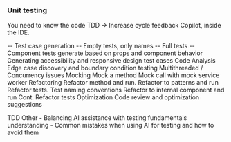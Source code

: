 ### Unit testing

You need to know the code
TDD -> Increase cycle feedback
Copilot, inside the IDE.

-- Test case generation
-- Empty tests, only names
-- Full tests
-- Component tests
generate based on props and component behavior
Generating accessibility and responsive design test cases
Code Analysis
Edge case discovery and boundary condition testing
Multithreaded / Concurrency issues
Mocking
Mock a method
Mock call with mock service worker
Refactoring
Refactor method and run.
Refactor to patterns and run
Refactor tests.
Test naming conventions
Refactor to internal component and run
Cont. Refactor tests
Optimization
Code review and optimization suggestions

TDD
Other - Balancing AI assistance with testing fundamentals understanding - Common mistakes when using AI for testing and how to avoid them
